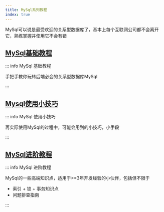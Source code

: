 ```yaml
---
title: MySql系列教程
index: true
---
```


MySql可以说是最受欢迎的关系型数据库了，基本上每个互联网公司都不会离开它，熟练掌握并使用它不会有错



## [MySql基础教程](learning/)

::: info MySql 基础教程

手把手教你玩转后端必会的关系型数据库MySql

:::

## [Mysql使用小技巧](skill/)

::: info MySql 使用小技巧

再实际使用MySql的过程中，可能会用到的小技巧，小手段

:::

## [MySql进阶教程](skill/)

::: info MySql 进阶教程

MySql的一些高端知识点，适用于>=3年开发经验的小伙伴，包括但不限于

- 索引 + 锁 + 事务知识点
- 问题排查指南


:::